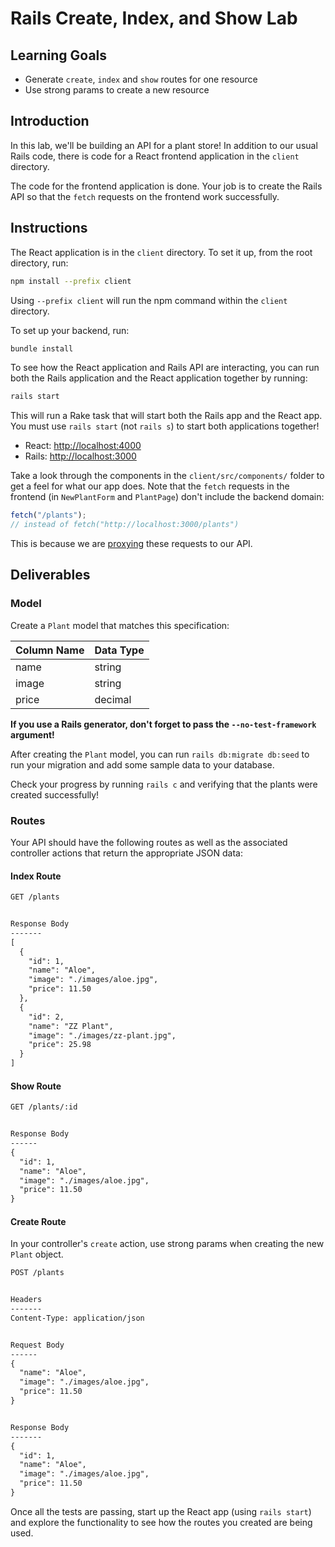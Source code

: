 # Rails Create, Index, and Show Lab

## Learning Goals

- Generate `create`, `index` and `show` routes for one resource
- Use strong params to create a new resource

## Introduction

In this lab, we'll be building an API for a plant store! In addition to our
usual Rails code, there is code for a React frontend application in the `client`
directory.

The code for the frontend application is done. Your job is to create the Rails
API so that the `fetch` requests on the frontend work successfully.

## Instructions

The React application is in the `client` directory. To set it up, from the root
directory, run:

```sh
npm install --prefix client
```

Using `--prefix client` will run the npm command within the `client` directory.

To set up your backend, run:

```sh
bundle install
```

To see how the React application and Rails API are interacting, you can run both
the Rails application and the React application together by running:

```sh
rails start
```

This will run a Rake task that will start both the Rails app and the React app.
You must use `rails start` (not `rails s`) to start both applications together!

- React: [http://localhost:4000](http://localhost:4000)
- Rails: [http://localhost:3000](http://localhost:3000)

Take a look through the components in the `client/src/components/` folder to get
a feel for what our app does. Note that the `fetch` requests in the frontend (in
`NewPlantForm` and `PlantPage`) don't include the backend domain:

```js
fetch("/plants");
// instead of fetch("http://localhost:3000/plants")
```

This is because we are [proxying][create-react-app proxying] these requests to
our API.

## Deliverables

### Model

Create a `Plant` model that matches this specification:

| Column Name | Data Type |
| --- | --- |
| name | string |
| image | string |
| price | decimal |

**If you use a Rails generator, don't forget to pass the `--no-test-framework`
argument!**

After creating the `Plant` model, you can run `rails db:migrate db:seed` to run
your migration and add some sample data to your database.

Check your progress by running `rails c` and verifying that the plants were
created successfully!

### Routes

Your API should have the following routes as well as the associated controller
actions that return the appropriate JSON data:

#### Index Route

```txt
GET /plants


Response Body
-------
[
  {
    "id": 1,
    "name": "Aloe",
    "image": "./images/aloe.jpg",
    "price": 11.50
  },
  {
    "id": 2,
    "name": "ZZ Plant",
    "image": "./images/zz-plant.jpg",
    "price": 25.98
  }
]
```

#### Show Route

```txt
GET /plants/:id


Response Body
------
{
  "id": 1,
  "name": "Aloe",
  "image": "./images/aloe.jpg",
  "price": 11.50
}
```

#### Create Route

In your controller's `create` action, use strong params when creating the new
`Plant` object.

```txt
POST /plants


Headers
-------
Content-Type: application/json


Request Body
------
{
  "name": "Aloe",
  "image": "./images/aloe.jpg",
  "price": 11.50
}


Response Body
-------
{
  "id": 1,
  "name": "Aloe",
  "image": "./images/aloe.jpg",
  "price": 11.50
}
```

Once all the tests are passing, start up the React app (using `rails start`) and
explore the functionality to see how the routes you created are being used.

[create-react-app proxying]: https://create-react-app.dev/docs/proxying-api-requests-in-development/
